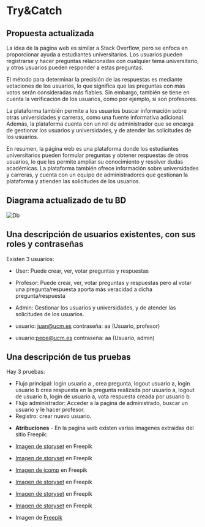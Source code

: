 # Try&Catch

## Propuesta actualizada
La idea de la página web es similar a Stack Overflow, pero se enfoca en proporcionar ayuda a estudiantes universitarios. Los usuarios pueden registrarse y hacer preguntas relacionadas con cualquier tema universitario, y otros usuarios pueden responder a estas preguntas.

El método para determinar la precisión de las respuestas es mediante votaciones de los usuarios, lo que significa que las preguntas con más votos serán consideradas más fiables. Sin embargo, también se tiene en cuenta la verificación de los usuarios, como por ejemplo, si son profesores.

La plataforma también permite a los usuarios buscar información sobre otras universidades y carreras, como una fuente informativa adicional. Además, la plataforma cuenta con un rol de administrador que se encarga de gestionar los usuarios y universidades, y de atender las solicitudes de los usuarios.

En resumen, la página web es una plataforma donde los estudiantes universitarios pueden formular preguntas y obtener respuestas de otros usuarios, lo que les permite ampliar su conocimiento y resolver dudas académicas. La plataforma también ofrece información sobre universidades y carreras, y cuenta con un equipo de administradores que gestionan la plataforma y atienden las solicitudes de los usuarios.

## Diagrama actualizado de tu BD
![Db](https://github.com/Alejandrodlrio/IW/blob/main/doc/iwDb.png)

## Una descripción de usuarios existentes, con sus roles y contraseñas
Existen 3 usuarios:
  - User: Puede crear, ver, votar preguntas y respuestas
  - Profesor: Puede crear, ver, votar preguntas y respuestas pero al votar una pregunta/respuesta aporta más veracidad a dicha pregunta/respuesta
  - Admin: Gestionar los usuarios y universidades, y de atender las solicitudes de los usuarios.

  - usuario: juan@ucm.es contraseña: aa (Usuario, profesor)
  - usuario:pepe@ucm.es contraseña: aa (Usuario, admin)

## Una descripción de tus pruebas
Hay 3 pruebas:
  - Flujo principal: login usuario a , crea pregunta, logout usuario a, login usuario b crea respuesta en la pregunta realizada por usuario a, logout de usuario b, login de usuario a, vota respuesta creada por usuario b.
  - Flujo administrador: Acceder a la pagina de administrado, buscar un usuario y le hacer profesor.
  - Registro: crear nuevo usuario.


* **Atribuciones** - En la pagina web existen varias imagenes extraidas del sitio Freepik:
 * <a href="https://www.freepik.es/vector-gratis/ilustracion-concepto-personas-curiosidad_30576696.htm#query=question&position=3&from_view=search&track=sph">Imagen de storyset</a> en Freepik
 * <a href="https://www.freepik.es/vector-gratis/ilustracion-concepto-busqueda-curiosidad_30576701.htm#query=question&position=18&from_view=search&track=sph">Imagen de storyset</a> en Freepik
 * <a href="https://www.freepik.es/vector-gratis/preguntas-respuestas-o-preguntas-frecuentes-conceptos-preguntas-frecuentes-sitios-web-paginas-negocios-redes-sociales-ilustracion-vector-dibujos-animados-plana_24070638.htm#query=Q%20amp%20A&position=1&from_view=search&track=ais">Imagen de jcomp</a> en Freepik
 * <a href="https://www.freepik.es/vector-gratis/ilustracion-concepto-opinion_12219840.htm#page=2&query=survey&position=14&from_view=search&track=sph">Imagen de storyset</a> en Freepik
 * <a href="https://www.freepik.es/vector-gratis/ilustracion-concepto-archivos-texto_11641796.htm#query=documents&position=32&from_view=search&track=sph">Imagen de storyset</a> en Freepik
 * <a href="https://www.freepik.es/vector-gratis/ilustracion-concepto-archivos-texto_11641796.htm#query=documents&position=32&from_view=search&track=sph">Imagen de storyset</a> en Freepik

 * Imagen de <a href="https://www.freepik.es/vector-gratis/coleccion-plana-gente-yendo-universidad_4672246.htm">Freepik</a>
